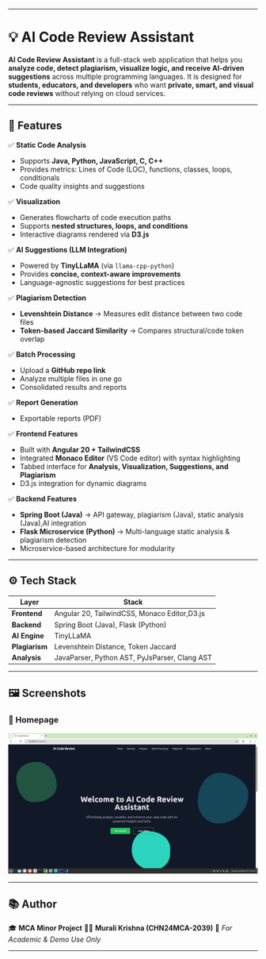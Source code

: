 
---

# 💡 AI Code Review Assistant

**AI Code Review Assistant** is a full-stack  web application that helps you **analyze code, detect plagiarism, visualize logic, and receive AI-driven suggestions** across multiple programming languages.
It is designed for **students, educators, and developers** who want **private, smart, and visual code reviews** without relying on cloud services.

---

## 📌 Features

✅ **Static Code Analysis**

* Supports **Java, Python, JavaScript, C, C++**
* Provides metrics: Lines of Code (LOC), functions, classes, loops, conditionals
* Code quality insights and suggestions

✅ **Visualization**

* Generates flowcharts of code execution paths
* Supports **nested structures, loops, and conditions**
* Interactive diagrams rendered via **D3.js**

✅ **AI Suggestions (LLM Integration)**

* Powered by **TinyLLaMA** (via `llama-cpp-python`)
* Provides **concise, context-aware improvements**
* Language-agnostic suggestions for best practices

✅ **Plagiarism Detection**

* **Levenshtein Distance** → Measures edit distance between two code files
* **Token-based Jaccard Similarity** → Compares structural/code token overlap

✅ **Batch Processing**

* Upload a **GitHub repo link** 
* Analyze multiple files in one go
* Consolidated results and reports

✅ **Report Generation** 

* Exportable reports (PDF)

✅ **Frontend Features**

* Built with **Angular 20 + TailwindCSS**
* Integrated **Monaco Editor** (VS Code editor) with syntax highlighting
* Tabbed interface for **Analysis, Visualization, Suggestions, and Plagiarism**
* D3.js integration for dynamic diagrams

✅ **Backend Features**

* **Spring Boot (Java)** → API gateway, plagiarism (Java), static analysis (Java),AI integration
* **Flask Microservice (Python)** → Multi-language static analysis & plagiarism detection
* Microservice-based architecture for modularity

---

## ⚙️ Tech Stack

| Layer          | Stack                                              |
| -------------- | -------------------------------------------------- |
| **Frontend**   | Angular 20, TailwindCSS, Monaco Editor,D3.js       |
| **Backend**    | Spring Boot (Java), Flask (Python)                 |
| **AI Engine**  | TinyLLaMA                                          |
| **Plagiarism** | Levenshtein Distance, Token Jaccard                |
| **Analysis**   | JavaParser, Python AST, PyJsParser, Clang AST      |

---

## 🖼️ Screenshots

### 📍 Homepage


![Homepage Screenshot](resources/homepage.png)

---

## 📚 Author

🎓 **MCA Minor Project**
👨‍💻 **Murali Krishna (CHN24MCA-2039)**
📌 *For Academic & Demo Use Only*

---

